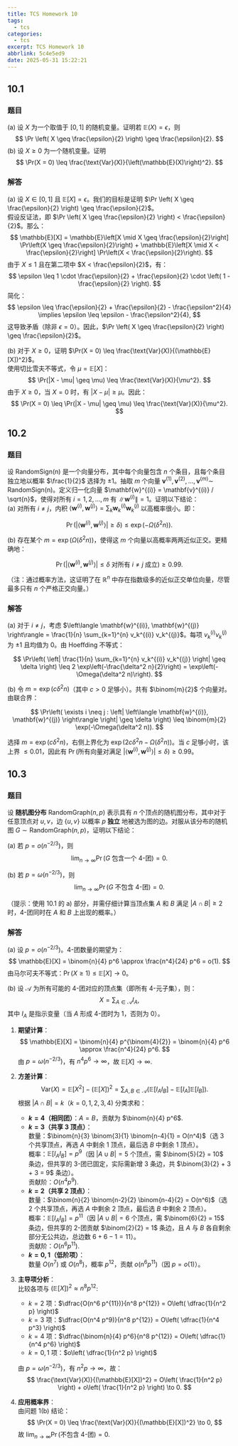 ```yaml
---
title: TCS Homework 10
tags:
  - tcs
categories:
  - tcs
excerpt: TCS Homework 10
abbrlink: 5c4e5ed9
date: 2025-05-31 15:22:21
---
```

## 10.1

### 题目
(a) 设 $X$ 为一个取值于 $[0, 1]$ 的随机变量。证明若 $\mathbb{E}(X) = \epsilon$，则  
$$
\Pr \left( X \geq \frac{\epsilon}{2} \right) \geq \frac{\epsilon}{2}.
$$ 
(b) 设 $X \geq 0$ 为一个随机变量。证明  
$$
\Pr(X = 0) \leq \frac{\text{Var}(X)}{\left(\mathbb{E}(X)\right)^2}.
$$

### 解答
(a) 设 $X \in [0, 1]$ 且 $\mathbb{E}[X] = \epsilon$。我们的目标是证明 $\Pr \left( X \geq \frac{\epsilon}{2} \right) \geq \frac{\epsilon}{2}$。  
假设反证法，即 $\Pr \left( X \geq \frac{\epsilon}{2} \right) < \frac{\epsilon}{2}$。那么：  
$$
\mathbb{E}[X] = \mathbb{E}\left[X \mid X \geq \frac{\epsilon}{2}\right] \Pr\left(X \geq \frac{\epsilon}{2}\right) + \mathbb{E}\left[X \mid X < \frac{\epsilon}{2}\right] \Pr\left(X < \frac{\epsilon}{2}\right).
$$ 
由于 $X \leq 1$ 且在第二项中 $X < \frac{\epsilon}{2}$，有：  
$$
\epsilon \leq 1 \cdot \frac{\epsilon}{2} + \frac{\epsilon}{2} \cdot \left( 1 - \frac{\epsilon}{2} \right).
$$ 
简化：  
$$
\epsilon \leq \frac{\epsilon}{2} + \frac{\epsilon}{2} - \frac{\epsilon^2}{4} \implies \epsilon \leq \epsilon - \frac{\epsilon^2}{4},
$$ 
这导致矛盾（除非 $\epsilon = 0$）。因此，$\Pr \left( X \geq \frac{\epsilon}{2} \right) \geq \frac{\epsilon}{2}$。  

(b) 对于 $X \geq 0$，证明 $\Pr(X = 0) \leq \frac{\text{Var}(X)}{(\mathbb{E}[X])^2}$。  
使用切比雪夫不等式，令 $\mu = \mathbb{E}[X]$：  
$$
\Pr(|X - \mu| \geq \mu) \leq \frac{\text{Var}(X)}{\mu^2}.
$$ 
由于 $X \geq 0$，当 $X = 0$ 时，有 $|X - \mu| \geq \mu$。因此：  
$$
\Pr(X = 0) \leq \Pr(|X - \mu| \geq \mu) \leq \frac{\text{Var}(X)}{\mu^2}.
$$

## 10.2
### 题目
设 RandomSign(n) 是一个向量分布，其中每个向量包含 $n$ 个条目，且每个条目独立地以概率 $\frac{1}{2}$ 选择为 $\pm 1$。抽取 $m$ 个向量 $\mathbf{v}^{(1)}, \mathbf{v}^{(2)}, \ldots, \mathbf{v}^{(m)} \sim$ RandomSign(n)。定义归一化向量 $\mathbf{w}^{(i)} = \mathbf{v}^{(i)} / \sqrt{n}$，使得对所有 $i = 1, 2, \ldots, m$ 有 $\|\mathbf{w}^{(i)}\| = 1$。证明以下结论：  
(a) 对所有 $i \neq j$，内积 $\left\langle \mathbf{w}^{(i)}, \mathbf{w}^{(j)} \right\rangle = \sum_k \mathbf{w}_k^{(i)} \mathbf{w}_k^{(j)}$ 以高概率很小。即：  

$$
\Pr\left( \left| \left\langle \mathbf{w}^{(i)}, \mathbf{w}^{(j)} \right\rangle \right| \geq \delta \right) \leq \exp\left(-\Omega(\delta^2 n)\right).
$$

(b) 存在某个 $m = \exp(\Omega(\delta^2 n))$，使得这 $m$ 个向量以高概率两两近似正交。更精确地：  

$$
\Pr\left( \left| \left\langle \mathbf{w}^{(i)}, \mathbf{w}^{(j)} \right\rangle \right| \leq \delta \text{ 对所有 } i \neq j \text{ 成立} \right) \geq 0.99.
$$

（注：通过概率方法，这证明了在 $\mathbb{R}^n$ 中存在指数级多的近似正交单位向量，尽管最多只有 $n$ 个严格正交向量。）

### 解答
(a) 对于 $i \neq j$，考虑 $\left\langle \mathbf{w}^{(i)}, \mathbf{w}^{(j)} \right\rangle = \frac{1}{n} \sum_{k=1}^{n} v_k^{(i)} v_k^{(j)}$。每项 $v_k^{(i)} v_k^{(j)}$ 为 $\pm 1$ 且均值为 0。由 Hoeffding 不等式：  

$$
\Pr\left( \left| \frac{1}{n} \sum_{k=1}^{n} v_k^{(i)} v_k^{(j)} \right| \geq \delta \right) \leq 2 \exp\left(-\frac{\delta^2 n}{2}\right) = \exp\left(-\Omega(\delta^2 n)\right).
$$

(b) 令 $m = \exp(c \delta^2 n)$（其中 $c > 0$ 足够小）。共有 $\binom{m}{2}$ 个向量对。由联合界：  

$$
\Pr\left( \exists i \neq j : \left| \left\langle \mathbf{w}^{(i)}, \mathbf{w}^{(j)} \right\rangle \right| \geq \delta \right) \leq \binom{m}{2} \exp(-\Omega(\delta^2 n)).
$$

选择 $m = \exp(c \delta^2 n)$，右侧上界化为 $\exp(2c \delta^2 n - \Omega(\delta^2 n))$。当 $c$ 足够小时，该上界 $\leq 0.01$，因此有 $\Pr(\text{所有向量对满足 } \left| \left\langle \mathbf{w}^{(i)}, \mathbf{w}^{(j)} \right\rangle \right| \leq \delta) \geq 0.99$。

## 10.3
### 题目
设 **随机图分布** $\text{RandomGraph}(n,p)$ 表示具有 $n$ 个顶点的随机图分布，其中对于任意顶点对 $u,v$，边 $\{u,v\}$ 以概率 $p$ **独立** 地被选为图的边。对服从该分布的随机图 $G \sim \text{RandomGraph}(n,p)$，证明以下结论：  

(a) 若 $p = o(n^{-2/3})$，则  
$$
\lim_{n \to \infty} \Pr(G \text{ 包含一个 } 4\text{-团}) = 0.
$$ 

(b) 若 $p = \omega(n^{-2/3})$，则  
$$
\lim_{n \to \infty} \Pr(G \text{ 不包含 } 4\text{-团}) = 0.
$$ 

（提示：使用 10.1 的 a) 部分，并需仔细计算当顶点集 $A$ 和 $B$ 满足 $|A \cap B| \geq 2$ 时，$4$-团同时在 $A$ 和 $B$ 上出现的概率。）  

### 解答
(a) 设 $p = o(n^{-2/3})$。$4$-团数量的期望为：  
$$
\mathbb{E}[X] = \binom{n}{4} p^6 \approx \frac{n^4}{24} p^6 = o(1).
$$ 
由马尔可夫不等式：$\Pr(X \geq 1) \leq \mathbb{E}[X] \to 0$。  

(b) 设 $\mathcal{A}$ 为所有可能的 4-团对应的顶点集（即所有 4-元子集），则：
$$
X = \sum_{A \in \mathcal{A}} I_A,
$$
其中 $I_A$ 是指示变量（当 $A$ 形成 4-团时为 1，否则为 0）。

1. **期望计算**：  
   $$
   \mathbb{E}[X] = \binom{n}{4} p^{\binom{4}{2}} = \binom{n}{4} p^6 \approx \frac{n^4}{24} p^6.
   $$
   由 $p = \omega(n^{-2/3})$，有 $n^4 p^6 \to \infty$，故 $\mathbb{E}[X] \to \infty$.

2. **方差计算**：  
   $$
   \text{Var}(X) = \mathbb{E}[X^2] - (\mathbb{E}[X])^2 = \sum_{A,B \in \mathcal{A}} \left( \mathbb{E}[I_A I_B] - \mathbb{E}[I_A] \mathbb{E}[I_B] \right).
   $$
   根据 $|A \cap B| = k$（$k = 0,1,2,3,4$) 分类求和：
   - **$k=4$（相同团）**：$A=B$，贡献为 $\binom{n}{4} p^6$.
   - **$k=3$（共享 3 顶点）**：  
     数量：$\binom{n}{3} \binom{3}{1} \binom{n-4}{1} = O(n^4)$（选 3 个共享顶点，再选 $A$ 中剩余 1 顶点，最后选 $B$ 中剩余 1 顶点）。  
     概率：$\mathbb{E}[I_A I_B] = p^{9}$（因 $|A \cup B| = 5$ 个顶点，需 $\binom{5}{2} = 10$ 条边，但共享的 3-团已固定，实际需新增 3 条边，共 $\binom{3}{2} + 3 + 3 = 9$ 条边）。  
     贡献阶：$O(n^4 p^9)$.
   - **$k=2$（共享 2 顶点）**：  
     数量：$\binom{n}{2} \binom{n-2}{2} \binom{n-4}{2} = O(n^6)$（选 2 个共享顶点，再选 $A$ 中剩余 2 顶点，最后选 $B$ 中剩余 2 顶点）。  
     概率：$\mathbb{E}[I_A I_B] = p^{11}$（因 $|A \cup B| = 6$ 个顶点，需 $\binom{6}{2} = 15$ 条边，但共享的 2-团贡献 $\binom{2}{2} = 1$ 条边，且 $A$ 与 $B$ 各自剩余部分无公共边，总边数 $6 + 6 - 1 = 11$）。  
     贡献阶：$O(n^6 p^{11})$.
   - **$k=0,1$（低阶项）**：  
     数量 $O(n^7)$ 或 $O(n^8)$，概率 $p^{12}$，贡献 $o(n^6 p^{11})$（因 $p = o(1)$）。

3. **主导项分析**：  
   比较各项与 $(\mathbb{E}[X])^2 \approx n^8 p^{12}$:
   - $k=2$ 项：$\dfrac{O(n^6 p^{11})}{n^8 p^{12}} = O\left( \dfrac{1}{n^2 p} \right)$
   - $k=3$ 项：$\dfrac{O(n^4 p^9)}{n^8 p^{12}} = O\left( \dfrac{1}{n^4 p^3} \right)$
   - $k=4$ 项：$\dfrac{\binom{n}{4} p^6}{n^8 p^{12}} = O\left( \dfrac{1}{n^4 p^6} \right)$
   - $k=0,1$ 项：$o\left( \dfrac{1}{n^2 p} \right)$

   由 $p = \omega(n^{-2/3})$，有 $n^2 p \to \infty$，故：
   $$
   \frac{\text{Var}(X)}{(\mathbb{E}[X])^2} = O\left( \frac{1}{n^2 p} \right) + o\left( \frac{1}{n^2 p} \right) \to 0.
   $$

4. **应用概率界**：  
   由问题 1(b) 结论：
   $$
   \Pr(X = 0) \leq \frac{\text{Var}(X)}{(\mathbb{E}[X])^2} \to 0,
   $$
   故 $\lim_{n \to \infty} \Pr(\text{不包含 } 4\text{-团}) = 0$.